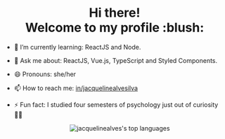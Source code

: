 <h1 align="center">Hi there!<br /> Welcome to my profile :blush:</h1>

<!--
**jacquelinealves/jacquelinealves** is a ✨ _special_ ✨ repository because its `README.md` (this file) appears on your GitHub profile.

Here are some ideas to get you started:

- 🔭 I’m currently working on ...
- 🌱 I’m currently learning ...
- 👯 I’m looking to collaborate on ...
- 🤔 I’m looking for help with ...
- 💬 Ask me about ...
- 📫 How to reach me: ...
- 😄 Pronouns: ...
- ⚡ Fun fact: ...
-->

<!-- - 🔭 I’m currently working on:  -->
- 🌱 I’m currently learning: ReactJS and Node.
- 💬 Ask me about: ReactJS, Vue.js, TypeScript and Styled Components.
- 😄 Pronouns: she/her
- 📫 How to reach me: [in/jacquelinealvesilva](https://www.linkedin.com/in/jacquelinealvesilva)
- ⚡ Fun fact: I studied four semesters of psychology just out of curiosity 👩‍🏫


  <p align="center">
    <!-- <img src="https://github-readme-stats.vercel.app/api?username=jacquelinealves&show_icons=true&theme=dracula&include_all_commits=true&count_private=true" alt="jacquelinealves" /> -->
    <img src="https://github-readme-stats.vercel.app/api/top-langs/?username=jacquelinealves&langs_count=8&layout=compact&show_icons=true&theme=dracula" alt="jacquelinealves's top languages"/>
  </p>

